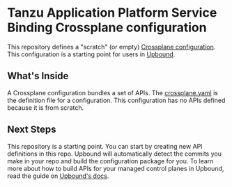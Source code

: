 # Tanzu Application Platform Service Binding Crossplane configuration

This repository defines a "scratch" (or empty) [Crossplane configuration](https://docs.crossplane.io/v1.11/concepts/packages/#configuration-packages). This configuration is a starting point for users in [Upbound](https://console.upbound.io).

## What's Inside

A Crossplane configuration bundles a set of APIs. The [crossplane.yaml](https://github.com/upbound/configuration-scratch/blob/main/crossplane.yaml) is the definition file for a configuration. This configuration has no APIs defined because it is from scratch.

## Next Steps

This repository is a starting point. You can start by creating new API definitions in this repo. Upbound will automatically detect the commits you make in your repo and build the configuration package for you. To learn more about how to build APIs for your managed control planes in Upbound, read the guide on [Upbound's docs](https://docs.upbound.io).

